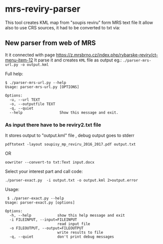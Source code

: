 # mrs-reviry-parser
This tool creates KML map from "soupis reviru" form MRS text file 
It allow also to use CRS sources, it had to be converted to txt via:

## New parser from web of MRS
 It it connected with page https://z.mrsbrno.cz/index.php/rybarske-reviry/ct-menu-item-12
It parse it and creates `KML` file as output eg.: `./parser-mrs-url.py -o output.kml
`

Full help:
```
$ ./parser-mrs-url.py --help
Usage: parser-mrs-url.py [OPTIONS]

Options:
  -u, --url TEXT
  -o, --outputfile TEXT
  -q, --quiet
  --help                 Show this message and exit.

```


### As input there have to be reviry2.txt file

 It stores output to "output.kml" file , debug output goes to stderr
 
 `pdftotext -layout soupisy_mp_reviru_2016_2017.pdf output.txt`
 
 OR
 
 `oowriter --convert-to txt:Text input.docx`
 
Select your interest part and call code:

 `./parser-exact.py  -i output.txt -o output.kml 2>output.error`

Usage:
```
 $ ./parser-exact.py --help
Usage: parser-exact.py [options]

Options:
  -h, --help            show this help message and exit
  -i FILEINPUT, --input=FILEINPUT
                        read input file
  -o FILEOUTPUT, --output=FILEOUTPUT
                        write results to file
  -q, --quiet           don't print debug messages

```

